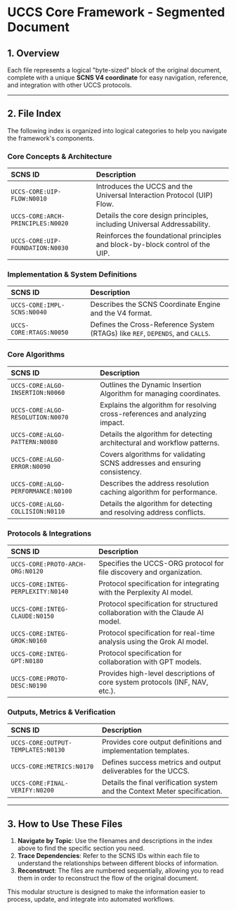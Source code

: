 # UCCS Core Framework - Segmented Document

## 1. Overview

Each file represents a logical "byte-sized" block of the original document, complete with a unique **SCNS V4 coordinate** for easy navigation, reference, and integration with other UCCS protocols.

---

## 2. File Index

The following index is organized into logical categories to help you navigate the framework's components.

### Core Concepts & Architecture

| SCNS ID | Description |
| :--- | :--- |
| `UCCS-CORE:UIP-FLOW:N0010` | Introduces the UCCS and the Universal Interaction Protocol (UIP) Flow. |
| `UCCS-CORE:ARCH-PRINCIPLES:N0020` | Details the core design principles, including Universal Addressability. |
| `UCCS-CORE:UIP-FOUNDATION:N0030` | Reinforces the foundational principles and block-by-block control of the UIP. |

### Implementation & System Definitions

| SCNS ID | Description |
| :--- | :--- |
| `UCCS-CORE:IMPL-SCNS:N0040` | Describes the SCNS Coordinate Engine and the V4 format. |
| `UCCS-CORE:RTAGS:N0050` | Defines the Cross-Reference System (RTAGs) like `REF`, `DEPENDS`, and `CALLS`. |

### Core Algorithms

| SCNS ID | Description |
| :--- | :--- |
| `UCCS-CORE:ALGO-INSERTION:N0060` | Outlines the Dynamic Insertion Algorithm for managing coordinates. |
| `UCCS-CORE:ALGO-RESOLUTION:N0070` | Explains the algorithm for resolving cross-references and analyzing impact. |
| `UCCS-CORE:ALGO-PATTERN:N0080` | Details the algorithm for detecting architectural and workflow patterns. |
| `UCCS-CORE:ALGO-ERROR:N0090` | Covers algorithms for validating SCNS addresses and ensuring consistency. |
| `UCCS-CORE:ALGO-PERFORMANCE:N0100` | Describes the address resolution caching algorithm for performance. |
| `UCCS-CORE:ALGO-COLLISION:N0110` | Details the algorithm for detecting and resolving address conflicts. |

### Protocols & Integrations

| SCNS ID | Description |
| :--- | :--- |
| `UCCS-CORE:PROTO-ARCH-ORG:N0120` | Specifies the UCCS-ORG protocol for file discovery and organization. |
| `UCCS-CORE:INTEG-PERPLEXITY:N0140` | Protocol specification for integrating with the Perplexity AI model. |
| `UCCS-CORE:INTEG-CLAUDE:N0150` | Protocol specification for structured collaboration with the Claude AI model. |
| `UCCS-CORE:INTEG-GROK:N0160` | Protocol specification for real-time analysis using the Grok AI model. |
| `UCCS-CORE:INTEG-GPT:N0180` | Protocol specification for collaboration with GPT models. |
| `UCCS-CORE:PROTO-DESC:N0190` | Provides high-level descriptions of core system protocols (INF, NAV, etc.). |

### Outputs, Metrics & Verification

| SCNS ID | Description |
| :--- | :--- |
| `UCCS-CORE:OUTPUT-TEMPLATES:N0130` | Provides core output definitions and implementation templates. |
| `UCCS-CORE:METRICS:N0170` | Defines success metrics and output deliverables for the UCCS. |
| `UCCS-CORE:FINAL-VERIFY:N0200` | Details the final verification system and the Context Meter specification. |

---

## 3. How to Use These Files

1.  **Navigate by Topic**: Use the filenames and descriptions in the index above to find the specific section you need.
2.  **Trace Dependencies**: Refer to the SCNS IDs within each file to understand the relationships between different blocks of information.
3.  **Reconstruct**: The files are numbered sequentially, allowing you to read them in order to reconstruct the flow of the original document.

This modular structure is designed to make the information easier to process, update, and integrate into automated workflows.
